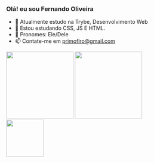 ### Olá! eu sou Fernando Oliveira

- 👋 Atualmente estudo na Trybe, Desenvolvimento Web
- 👀 Estou estudando CSS, JS E HTML.
- 🌱 Pronomes: Ele/Dele
- 📫 Contate-me em primoflro@gmail.com

<div>
  <img height = "180em" src = "https://github-readme-stats.vercel.app/api?username=Fernando-Oli&show_icons=true&hide=contribs,prs&cache_seconds=86400&theme=darcula" />
  <img height = "180em" src = "https://github-readme-stats.vercel.app/api/top-langs/?username=Fernando-Oli&langs_count=8" />
</div>
<div>
  <img height = "100em" src="https://cdn.jsdelivr.net/gh/devicons/devicon/icons/html5/html5-original.svg" />
  <img height = "10em" src="https://cdn.jsdelivr.net/gh/devicons/devicon/icons/javascript/javascript-original.svg" />
  <img height = "10em" src="https://cdn.jsdelivr.net/gh/devicons/devicon/icons/css3/css3-original.svg" />
  <img height = "10em" src="https://cdn.jsdelivr.net/gh/devicons/devicon/icons/linux/linux-plain.svg" />

</div>

